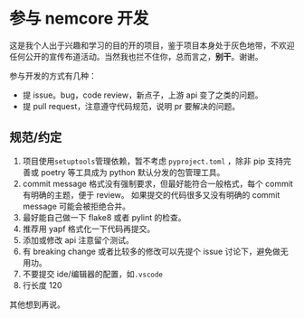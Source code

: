 # 参与 nemcore 开发

这是我个人出于兴趣和学习的目的开的项目，鉴于项目本身处于灰色地带，不欢迎任何公开的宣传布道活动。当然我也拦不住你，总而言之，**别干**。谢谢。

参与开发的方式有几种：

- 提 issue。bug，code review，新点子，上游 api 变了之类的问题。
- 提 pull request，注意遵守代码规范，说明 pr 要解决的问题。

## 规范/约定

1. 项目使用`setuptools`管理依赖，暂不考虑 `pyproject.toml` ，除非 pip 支持完善或 poetry 等工具成为 python 默认分发的包管理工具。
2. commit message 格式没有强制要求，但最好能符合一般格式，每个 commit 有明确的主题，便于 review。
   如果提交的代码很多又没有明确的 commit message 可能会被拒绝合并。
3. 最好能自己做一下 flake8 或者 pylint 的检查。
4. 推荐用 yapf 格式化一下代码再提交。
5. 添加或修改 api 注意留个测试。
6. 有 breaking change 或者比较多的修改可以先提个 issue 讨论下，避免做无用功。
7. 不要提交 ide/编辑器的配置，如`.vscode`
8. 行长度 120

其他想到再说。
